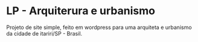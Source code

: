 # LP - Arquiterura e urbanismo
Projeto de site simple, feito em wordpress para uma arquiteta e urbanismo da cidade de itariri/SP - Brasil.
